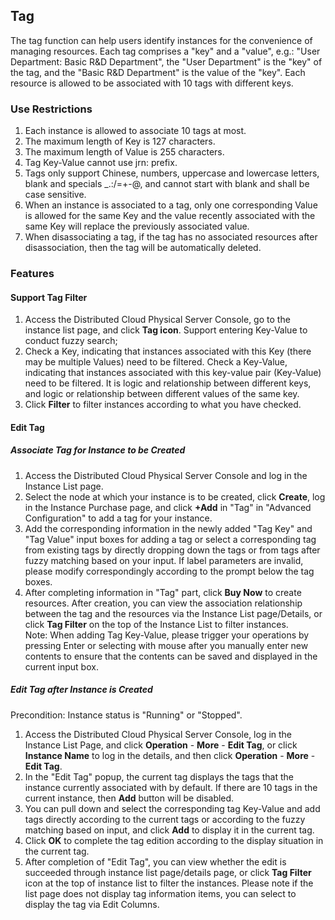 ## Tag

The tag function can help users identify instances for the convenience of managing resources. Each tag comprises a "key" and a "value", e.g.: "User Department: Basic R&D Department", the "User Department" is the "key" of the tag, and the "Basic R&D Department" is the value of the "key". Each resource is allowed to be associated with 10 tags with different keys.

### Use Restrictions

1. Each instance is allowed to associate 10 tags at most.<br/>
2. The maximum length of Key is 127 characters.<br/>
3. The maximum length of Value is 255 characters.<br/>
4. Tag Key-Value cannot use jrn: prefix.<br/>
5. Tags only support Chinese, numbers, uppercase and lowercase letters, blank and specials _.:/=+-@, and cannot start with blank and shall be case sensitive.<br/>
6. When an instance is associated to a tag, only one corresponding Value is allowed for the same Key and the value recently associated with the same Key will replace the previously associated value.<br/>
7. When disassociating a tag, if the tag has no associated resources after disassociation, then the tag will be automatically deleted.<br/>

### Features

#### Support Tag Filter

1. Access the Distributed Cloud Physical Server Console, go to the instance list page, and click **Tag icon**. Support entering Key-Value to conduct fuzzy search;<br/>
2. Check a Key, indicating that instances associated with this Key (there may be multiple Values) need to be filtered. Check a Key-Value, indicating that instances associated with this key-value pair (Key-Value) need to be filtered. It is logic and relationship between different keys, and logic or relationship between different values of the same key.<br/>
3. Click **Filter** to filter instances according to what you have checked.

#### Edit Tag

##### Associate Tag for Instance to be Created

1. Access the Distributed Cloud Physical Server Console and log in the Instance List page.<br/>
2. Select the node at which your instance is to be created, click **Create**, log in the Instance Purchase page, and click **+Add** in "Tag" in "Advanced Configuration" to add a tag for your instance.<br/>
3. Add the corresponding information in the newly added "Tag Key" and "Tag Value" input boxes for adding a tag or select a corresponding tag from existing tags by directly dropping down the tags or from tags after fuzzy matching based on your input. If label parameters are invalid, please modify correspondingly according to the prompt below the tag boxes.<br/>
4. After completing information in "Tag" part, click **Buy Now** to create resources. After creation, you can view the association relationship between the tag and the resources via the Instance List page/Details, or click **Tag Filter** on the top of the Instance List to filter instances.<br/>
Note: When adding Tag Key-Value, please trigger your operations by pressing Enter or selecting with mouse after you manually enter new contents to ensure that the contents can be saved and displayed in the current input box.

##### Edit Tag after Instance is Created

Precondition: Instance status is "Running" or "Stopped".<br/>
1. Access the Distributed Cloud Physical Server Console, log in the Instance List Page, and click **Operation** - **More** - **Edit Tag**, or click **Instance Name** to log in the details, and then click **Operation** - **More** - **Edit Tag**.<br/>
2. In the "Edit Tag" popup, the current tag displays the tags that the instance currently associated with by default. If there are 10 tags in the current instance, then **Add** button will be disabled.<br/>
3. You can pull down and select the corresponding tag Key-Value and add tags directly according to the current tags or according to the fuzzy matching based on input, and click **Add** to display it in the current tag.<br/>
4. Click **OK** to complete the tag edition according to the display situation in the current tag.<br/>
5. After completion of "Edit Tag", you can view whether the edit is succeeded through instance list page/details page, or click **Tag Filter** icon at the top of instance list to filter the instances. Please note if the list page does not display tag information items, you can select to display the tag via Edit Columns.


